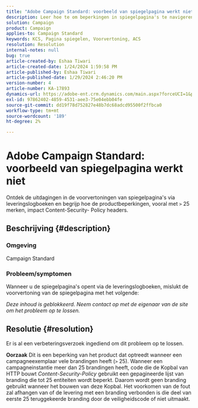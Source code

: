 ```yaml
---
title: "Adobe Campaign Standard: voorbeeld van spiegelpagina werkt niet"
description: Leer hoe te om beperkingen in spiegelpagina's te navigeren wanneer het toegang tot leveringslogboeken.
solution: Campaign
product: Campaign
applies-to: Campaign Standard
keywords: KCS, Pagina spiegelen, Voorvertoning, ACS
resolution: Resolution
internal-notes: null
bug: true
article-created-by: Eshaa Tiwari
article-created-date: 1/24/2024 1:59:58 PM
article-published-by: Eshaa Tiwari
article-published-date: 1/29/2024 2:46:20 PM
version-number: 4
article-number: KA-17893
dynamics-url: https://adobe-ent.crm.dynamics.com/main.aspx?forceUCI=1&pagetype=entityrecord&etn=knowledgearticle&id=94fe50d8-c0ba-ee11-a569-6045bd006268
exl-id: 97862402-4859-4531-aee3-75e04ebb04fe
source-git-commit: dd19f78d752827e48b7dc68adcd95500f2ffbca0
workflow-type: tm+mt
source-wordcount: '189'
ht-degree: 2%

---
```


# Adobe Campaign Standard: voorbeeld van spiegelpagina werkt niet


Ontdek de uitdagingen in de voorvertoningen van spiegelpagina&#39;s via leveringslogboeken en begrijp hoe de productbeperkingen, vooral met `>` 25 merken, impact Content-Security- Policy headers.

## Beschrijving {#description}


### <b>Omgeving</b>

Campaign Standard



### <b>Probleem/symptomen</b>

Wanneer u de spiegelpagina&#39;s opent via de leveringslogboeken, mislukt de voorvertoning van de spiegelpagina met het volgende:

*Deze inhoud is geblokkeerd. Neem contact op met de eigenaar van de site om het probleem op te lossen.*


## Resolutie {#resolution}


Er is al een verbeteringsverzoek ingediend om dit probleem op te lossen.


<b>Oorzaak</b>
Dit is een beperking van het product dat optreedt wanneer een campagneexemplaar vele brandingen heeft (`>`  25). Wanneer een campagneinstantie meer dan 25 brandingen heeft, code die de Kopbal van HTTP bouwt *Content-Security-Policy* gebruikt een gepagineerde lijst van branding die tot 25 entiteiten wordt beperkt. Daarom wordt geen branding gebruikt wanneer het bouwen van deze Kopbal. Het voorkomen van de fout zal afhangen van of de levering met een branding verbonden is die deel van eerste 25 teruggekeerde branding door de veiligheidscode of niet uitmaakt.
